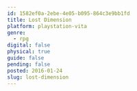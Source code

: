 ```yaml
---
id: 1582ef0a-2ebe-4e05-b095-864c3e9bb1fd
title: Lost Dimension
platform: playstation-vita
genre:
  - rpg
digital: false
physical: true
guide: false
pending: false
posted: 2016-01-24
slug: lost-dimension
---
```

